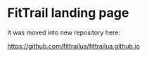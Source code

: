 # FitTrail landing page

It was moved into new repository here:

https://github.com/fittrailua/fittrailua.github.io
